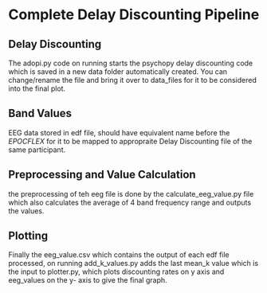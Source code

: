# Complete Delay Discounting Pipeline
## Delay Discounting
The adopi.py code on running starts the psychopy delay discounting code which is saved in a new data folder automatically created. You can change/rename the file and bring it over to data_files for it to be considered into the final plot.
## Band Values
EEG data stored in edf file, should have equivalent name before the _EPOCFLEX_ for it to be mapped to appropraite Delay Discounting file of the same participant.
## Preprocessing and Value Calculation
the preprocessing of teh eeg file is done by the calculate_eeg_value.py file which also calculates the average of 4 band frequency range and outputs the values.
## Plotting
Finally the eeg_value.csv which contains the output of each edf file processed, on running add_k_values.py adds the last mean_k value which is the input to plotter.py, which plots discounting rates on y axis and eeg_values on the y- axis to give the final graph.

